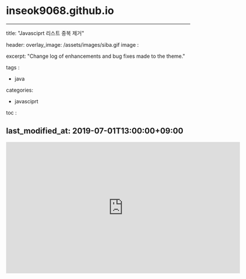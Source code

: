 # inseok9068.github.io

---
<!-- 타이틀 -->
title: "Javasciprt 리스트 중복 제거"

<!-- 제목과 사진 -->
header:
  overlay_image: /assets/images/siba.gif
  image : 

<!-- 포스트 발췌문 -->
excerpt: "Change log of enhancements and bug fixes made to the theme." 

<!-- 태그 -->
tags : 
  - java    

<!-- 카테고리   -->
categories: 
  - javasciprt 

<!-- 목차 설정  -->
toc : 

<!-- 날짜 -->
last_modified_at: 2019-07-01T13:00:00+09:00
---

<!-- 동영상 첨부 -->
<iframe width="640" height="360" src="https://www.youtube-nocookie.com/embed/l2Of1-d5E5o?controls=0&amp;showinfo=0" frameborder="0" allowfullscreen></iframe>
